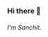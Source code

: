 ### Hi there 👋

###### I'm Sanchit.

<!--
- 🔭 I’m currently working on Angular
- 🌱 I’m currently learning ...
- 👯 I’m looking to collaborate on ...
- 🤔 I’m looking for help with ...
- 💬 Ask me about Front En
- 📫 How to reach me: ...
- 😄 Pronouns: ...
- ⚡ Fun fact: ...
-->
